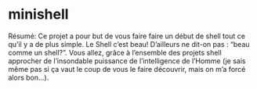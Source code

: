 minishell
=========

Résumé: Ce projet a pour but de vous faire faire un début de shell tout ce qu’il y a de plus simple. Le Shell c’est beau! D’ailleurs ne dit-on pas : “beau comme un shell?”. Vous allez, grâce à l’ensemble des projets shell approcher de l’insondable puissance de l’intelligence de l’Homme (je sais même pas si ça vaut le coup de vous le faire découvrir, mais on m’a forcé alors bon...).
